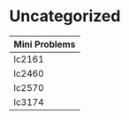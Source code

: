 # Uncategorized

| Mini Problems |
| ------------- |
| lc2161        |
| lc2460        |
| lc2570        |
| lc3174        |
